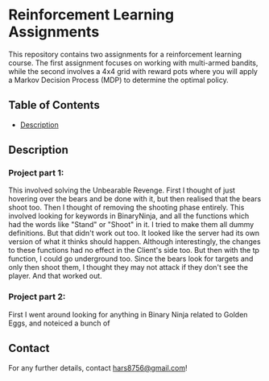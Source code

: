 # Reinforcement Learning Assignments

This repository contains two assignments for a reinforcement learning course. The first assignment focuses on working with multi-armed bandits, while the second involves a 4x4 grid with reward pots where you will apply a Markov Decision Process (MDP) to determine the optimal policy.

## Table of Contents

- [Description](#description)


## Description

### Project part 1:
This involved solving the Unbearable Revenge. First I thought of just hovering over the bears and be done with it, but then realised that the bears shoot too. Then I thought of removing the shooting phase entirely. This involved looking for keywords in BinaryNinja, and all the functions which had the words like "Stand" or "Shoot" in it. I tried to make them all dummy definitions. But that didn't work out too. It looked like the server had its own version of what it thinks should happen. Although interestingly, the changes to these functions had no effect in the Client's side too. 
But then with the tp function, I could go underground too. Since the bears look for targets and only then shoot them, I thought they may not attack if they don't see the player. And that worked out.


### Project part 2: 
First I went around looking for anything in Binary Ninja related to Golden Eggs, and noteiced a bunch of
## Contact
For any further details, contact hars8756@gmail.com!
